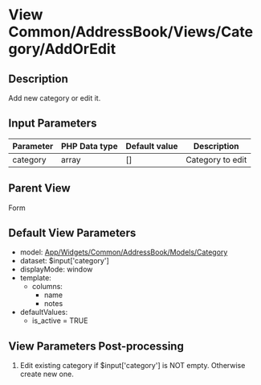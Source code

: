 # View Common/AddressBook/Views/Category/AddOrEdit

## Description

Add new category or edit it.

## Input Parameters

| Parameter | PHP Data type | Default value | Description      |
| --------- | ------------- | ------------- | ---------------- |
| category  | array         | []            | Category to edit |

## Parent View

Form

## Default View Parameters

* model: [App/Widgets/Common/AddressBook/Models/Category](../../Models/Category.md)
* dataset: $input['category']
* displayMode: window
* template:
  * columns:
    * name
    * notes
* defaultValues:
  * is_active = TRUE

## View Parameters Post-processing

1. Edit existing category if $input['category'] is NOT empty. Otherwise create new one.